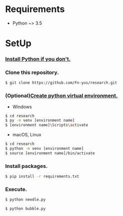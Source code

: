 # Requirements

* Python ~> 3.5

# SetUp

### [Install Python if you don't.](https://www.python.org/downloads/)  
  
  
### Clone this repository.

```bash
$ git clone https://github.com/Fn-yus/research.git
```

### (Optional)[Create python virtual environment.](https://docs.python.org/ja/3/library/venv.html)

- Windows
```bash
$ cd research
$ py -m venv [environment name]
$ [environment name]\Scripts\activate
```
  
- macOS, Linux
```bash
$ cd research
$ python -m venv [environment name]
$ source [environment name]/bin/activate
```  
  
  
### Install packages.

```bash
$ pip install -r requirements.txt
```

### Execute.

```bash
$ python needle.py
```

```bash
$ python bubble.py 
```


